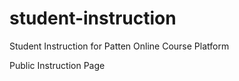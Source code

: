 # student-instruction
Student Instruction for Patten Online Course Platform

Public Instruction Page
